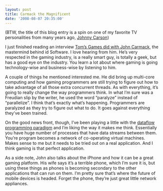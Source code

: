 ```yaml
---
layout: post
title: Carmack the Magnificent
date: '2008-08-07 20:35:00'
---
```



(BTW, the title of this blog entry is a spin on one of my favorite TV personalities from many years ago, [Johnny Carson](http://en.wikipedia.org/wiki/The_Tonight_Show_Starring_Johnny_Carson))

I just finished reading an interview [Tom’s Games did with John Carmack](http://www.tomsgames.com/us/2008/08/07/carmack_interview/), the mastermind behind id Software. I love hearing from him. He’s very respected in the gaming industry, is a really smart guy, is totally a geek, but has a good eye on the industry. You learn a lot about where gaming is going technology-wise and business-wise by listening to him.

A couple of things he mentioned interested me. He did bring up multi-core computing and how gaming programmers are still trying to figure out how to take advantage of all those extra concurrent threads. As with everything, it’s going to really change the way programmers think. In what I’m sure was a Freudian slip by the writer, he used the word “paralyze” instead of “parallelize”. I think that’s exactly what’s happening. Programmers are paralyzed as they try to figure out what to do. It goes against everything they’ve been trained.

On the good news front, though, I’ve been playing a little with the [dataflow programming paradigm](http://en.wikipedia.org/wiki/Dataflow_programming) and I’m liking the way it makes me think. Essentially you have huge number of processes that have data streams between them. You’re program becomes a network of co-operating virtual machines. Makes sense to me but it needs to be tried out on a real application. And I think gaming is that perfect application.

As a side note, John also talks about the iPhone and how it can be a great gaming platform. His wife says it’s a terrible phone, which I’m sure it is, but using these things as phones is becoming secondary to the other applications that can run on them. I’m pretty sure that’s where the future of mobile devices is headed. Forget the phone, they’re just great little network appliances.


